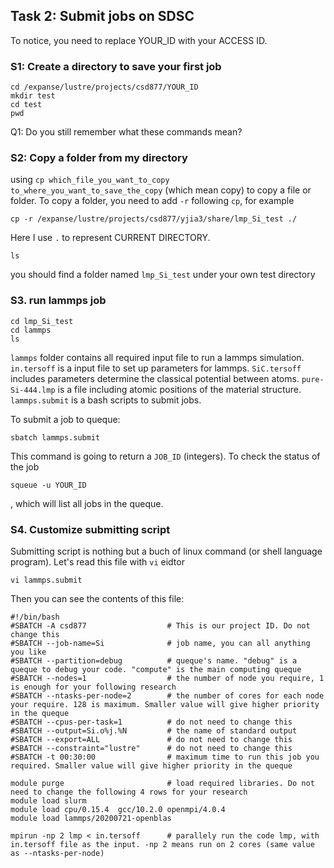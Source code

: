 ## Task 2: Submit jobs on SDSC

To notice, you need to replace YOUR_ID with your ACCESS ID.
### S1: Create a directory to save your first job
```
cd /expanse/lustre/projects/csd877/YOUR_ID
mkdir test
cd test
pwd
```
Q1: Do you still remember what these commands mean?

### S2: Copy a folder from my directory
using `cp which_file_you_want_to_copy to_where_you_want_to_save_the_copy` (which mean copy) to copy a file or folder. To copy a folder, you need to add `-r` following `cp`, for example
```
cp -r /expanse/lustre/projects/csd877/yjia3/share/lmp_Si_test ./
```
Here I use `.` to represent CURRENT DIRECTORY. 
```
ls
```
you should find a folder named `lmp_Si_test` under your own test directory

### S3. run lammps job
```
cd lmp_Si_test
cd lammps
ls
```
`lammps` folder contains all required input file to run a lammps simulation. `in.tersoff` is a input file to set up parameters for lammps. `SiC.tersoff` includes parameters determine the classical potential between atoms. `pure-Si-444.lmp` is a file including atomic positions of the material structure. `lammps.submit` is a bash scripts to submit jobs.

To submit a job to queque:
```
sbatch lammps.submit
```
This command is going to return a `JOB_ID` (integers). To check the status of the job
```
squeue -u YOUR_ID
```
, which will list all jobs in the queque.

### S4. Customize submitting script
Submitting script is nothing but a buch of linux command (or shell language program). Let's read this file with `vi` eidtor
```
vi lammps.submit
```
Then you can see the contents of this file:
```
#!/bin/bash
#SBATCH -A csd877                  # This is our project ID. Do not change this
#SBATCH --job-name=Si              # job name, you can all anything you like
#SBATCH --partition=debug          # queque's name. "debug" is a queque to debug your code. "compute" is the main computing queque
#SBATCH --nodes=1                  # the number of node you require, 1 is enough for your following research
#SBATCH --ntasks-per-node=2        # the number of cores for each node your require. 128 is maximum. Smaller value will give higher priority in the queque
#SBATCH --cpus-per-task=1          # do not need to change this
#SBATCH --output=Si.o%j.%N         # the name of standard output
#SBATCH --export=ALL               # do not need to change this
#SBATCH --constraint="lustre"      # do not need to change this
#SBATCH -t 00:30:00                # maximum time to run this job you required. Smaller value will give higher priority in the queque

module purge                       # load required libraries. Do not need to change the following 4 rows for your research
module load slurm
module load cpu/0.15.4  gcc/10.2.0 openmpi/4.0.4
module load lammps/20200721-openblas

mpirun -np 2 lmp < in.tersoff      # parallely run the code lmp, with in.tersoff file as the input. -np 2 means run on 2 cores (same value as --ntasks-per-node)
```

